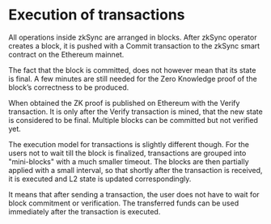 # Execution of transactions

All operations inside zkSync are arranged in blocks. After zkSync operator creates a block, it is pushed with a 
Commit transaction to the zkSync smart contract on the Ethereum mainnet. 

The fact that the block is committed, does not however mean that its state is final. A few minutes are still needed for the Zero Knowledge proof of the block’s 
correctness to be produced. 

When obtained the ZK proof is published on Ethereum with the Verify transaction. It is only after the Verify transaction is mined, that the new state is 
considered to be final. Multiple blocks can be committed but not verified yet. 

The execution model for transactions is slightly different though. For the users not to wait till the block is finalized, 
transactions are grouped into "mini-blocks" with a much smaller timeout. The blocks are then partially applied with a small interval, so that shortly 
after the transaction is received, it is executed and L2 state is updated correspondingly.

It means that after sending a transaction, the user does not have to wait for block commitment or verification. 
The transferred funds can be used immediately after the transaction is executed.
